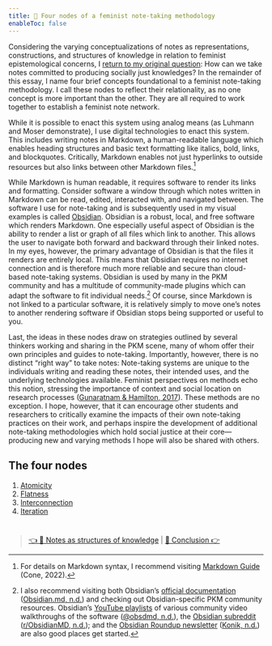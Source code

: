 ```yaml
---
title: 📖 Four nodes of a feminist note-taking methodology
enableToc: false
---
```


Considering the varying conceptualizations of notes as representations, constructions, and structures of knowledge in relation to feminist epistemological concerns,  I [return to my original question](pa2%20Introduction.md): How can we take notes committed to producing socially just knowledges? In the remainder of this essay, I name four brief concepts foundational to a feminist note-taking methodology. I call these nodes to reflect their relationality, as no one concept is more important than the other. They are all required to work together to establish a feminist note network.

While it is possible to enact this system using analog means (as Luhmann and Moser demonstrate), I use digital technologies to enact this system. This includes writing notes in Markdown, a human-readable language which enables heading structures and basic text formatting like italics, bold, links, and blockquotes. Critically, Markdown enables not just hyperlinks to outside resources but also links between other Markdown files.[^1]

While Markdown is human readable, it requires software to render its links and formatting. Consider software a window through which notes written in Markdown can be read, edited, interacted with, and navigated between. The software I use for note-taking and is subsequently used in my visual examples is called [Obsidian](https://obsidian.md). Obsidian is a robust, local, and free software which renders Markdown. One especially useful aspect of Obsidian is the ability to render a list or graph of all files which link to another. This allows the user to navigate both forward and backward through their linked notes. In my eyes, however, the primary advantage of Obsidian is that the files it renders are entirely local. This means that Obsidian requires no internet connection and is therefore much more reliable and secure than cloud-based note-taking systems. Obsidian is used by many in the PKM community and has a multitude of community-made plugins which can adapt the software to fit individual needs.[^2] Of course, since Markdown is not linked to a particular software, it is relatively simply to move one’s notes to another rendering software if Obsidian stops being supported or useful to you.

Last, the ideas in these nodes draw on strategies outlined by several thinkers working and sharing in the PKM scene, many of whom offer their own principles and guides to note-taking. Importantly, however, there is no distinct “right way” to take notes: Note-taking systems are unique to the individuals writing and reading these notes, their intended uses, and the underlying technologies available. Feminist perspectives on methods echo this notion, stressing the importance of context and social location on research processes ([Gunaratnam & Hamilton, 2017](References/Gunaratnam%20&%20Hamilton,%202017.md)). These methods are no exception. I hope, however, that it can encourage other students and researchers to critically examine the impacts of their own note-taking practices on their work, and perhaps inspire the development of additional note-taking methodologies which hold social justice at their core—producing new and varying methods I hope will also be shared with others.

## The four nodes

1. [Atomicity](pa6a%20Atomicity.md)
1. [Flatness](pa6b%20Flatness.md)
1. [Interconnection](pa6c%20Interconnection.md)
1. [Iteration](pa6d%20Iteration.md)

[^1]: For details on Markdown syntax, I recommend visiting [Markdown Guide](https://www.markdownguide.org) (Cone, 2022).

[^2]: I also recommend visiting both Obsidian’s [official documentation](https://help.obsidian.md/Obsidian/Index) ([Obsidian.md, n.d.](References/Obsidianmd,%20nd.md)) and checking out Obsidian-specific PKM community resources. Obsidian’s [YouTube playlists](https://www.youtube.com/@obsdmd/playlists) of various community video walkthroughs of the software ([@obsdmd, n.d.](References/Obsidian,%20nd.md)), the [Obsidian subreddit](https://www.reddit.com/r/obsidianmd) ([r/ObsidianMD, n.d.](References/r%20ObsidianMD,%20nd.md)); and the [Obsidian Roundup newsletter](https://www.reddit.com/r/obsidianmd) ([Konik, n.d.](References/Konik,%20nd.md)) are also good places get started.

# 

 > 
 > [👈 📖 Notes as structures of knowledge](pa5%20Notes%20as%20structures%20of%20knowledge.md) | [📖 Conclusion 👉](pa7%20Conclusion.md)
